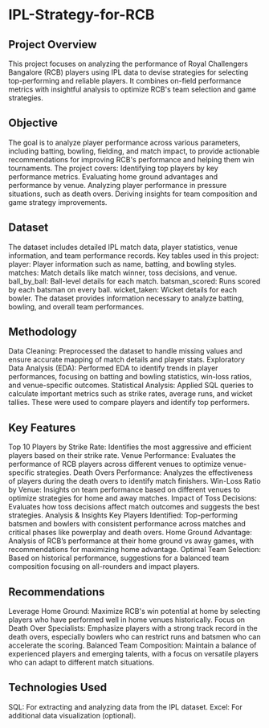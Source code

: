 # IPL-Strategy-for-RCB


## Project Overview
This project focuses on analyzing the performance of Royal Challengers Bangalore (RCB) players using IPL data to devise strategies for selecting top-performing and reliable players. It combines on-field performance metrics with insightful analysis to optimize RCB's team selection and game strategies.

## Objective
The goal is to analyze player performance across various parameters, including batting, bowling, fielding, and match impact, to provide actionable recommendations for improving RCB's performance and helping them win tournaments. 
The project covers:
Identifying top players by key performance metrics.
Evaluating home ground advantages and performance by venue.
Analyzing player performance in pressure situations, such as death overs.
Deriving insights for team composition and game strategy improvements.

## Dataset
The dataset includes detailed IPL match data, player statistics, venue information, and team performance records.
Key tables used in this project:
player: Player information such as name, batting, and bowling styles.
matches: Match details like match winner, toss decisions, and venue.
ball_by_ball: Ball-level details for each match.
batsman_scored: Runs scored by each batsman on every ball.
wicket_taken: Wicket details for each bowler.
The dataset provides information necessary to analyze batting, bowling, and overall team performances.

## Methodology
Data Cleaning: Preprocessed the dataset to handle missing values and ensure accurate mapping of match details and player stats.
Exploratory Data Analysis (EDA): Performed EDA to identify trends in player performances, focusing on batting and bowling statistics, win-loss ratios, and venue-specific outcomes.
Statistical Analysis: Applied SQL queries to calculate important metrics such as strike rates, average runs, and wicket tallies. These were used to compare players and identify top performers.

## Key Features
Top 10 Players by Strike Rate: Identifies the most aggressive and efficient players based on their strike rate.
Venue Performance: Evaluates the performance of RCB players across different venues to optimize venue-specific strategies.
Death Overs Performance: Analyzes the effectiveness of players during the death overs to identify match finishers.
Win-Loss Ratio by Venue: Insights on team performance based on different venues to optimize strategies for home and away matches.
Impact of Toss Decisions: Evaluates how toss decisions affect match outcomes and suggests the best strategies.
Analysis & Insights
Key Players Identified: Top-performing batsmen and bowlers with consistent performance across matches and critical phases like powerplay and death overs.
Home Ground Advantage: Analysis of RCB’s performance at their home ground vs away games, with recommendations for maximizing home advantage.
Optimal Team Selection: Based on historical performance, suggestions for a balanced team composition focusing on all-rounders and impact players.

## Recommendations
Leverage Home Ground: Maximize RCB's win potential at home by selecting players who have performed well in home venues historically.
Focus on Death Over Specialists: Emphasize players with a strong track record in the death overs, especially bowlers who can restrict runs and batsmen who can accelerate the scoring.
Balanced Team Composition: Maintain a balance of experienced players and emerging talents, with a focus on versatile players who can adapt to different match situations.

## Technologies Used
SQL: For extracting and analyzing data from the IPL dataset.
Excel: For additional data visualization (optional).
